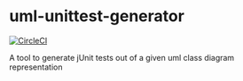 # uml-unittest-generator

[![CircleCI](https://circleci.com/gh/dschoenicke/uml-unittest-generator.svg?style=svg)](https://circleci.com/gh/dschoenicke/uml-unittest-generator)

A tool to generate jUnit tests out of a given uml class diagram representation
